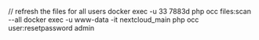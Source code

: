 // refresh the files for all users
docker exec -u 33 7883d php occ files:scan --all
docker exec -u www-data -it nextcloud_main php occ user:resetpassword admin